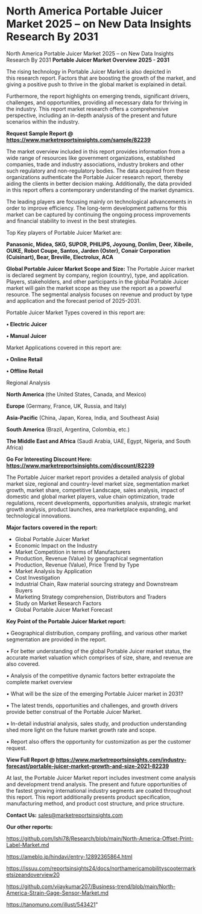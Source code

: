 # North America Portable Juicer Market 2025 – on New Data Insights Research By 2031
North America Portable Juicer Market 2025 – on New Data Insights Research By 2031
<Strong> Portable Juicer Market Overview 2025 - 2031</strong>

The rising technology in Portable Juicer Market is also depicted in this research report. Factors that are boosting the growth of the market, and giving a positive push to thrive in the global market is explained in detail.

Furthermore, the report highlights on emerging trends, significant drivers, challenges, and opportunities, providing all necessary data for thriving in the industry. This report market research offers a comprehensive perspective, including an in-depth analysis of the present and future scenarios within the industry.

<strong>Request Sample Report @ <a href=https://www.marketreportsinsights.com/sample/82239>https://www.marketreportsinsights.com/sample/82239</a></strong>

The market overview included in this report provides information from a wide range of resources like government organizations, established companies, trade and industry associations, industry brokers and other such regulatory and non-regulatory bodies. The data acquired from these organizations authenticate the Portable Juicer research report, thereby aiding the clients in better decision making. Additionally, the data provided in this report offers a contemporary understanding of the market dynamics.

The leading players are focusing mainly on technological advancements in order to improve efficiency. The long-term development patterns for this market can be captured by continuing the ongoing process improvements and financial stability to invest in the best strategies.

Top Key players of Portable Juicer Market are:

<strong>Panasonic, Midea, SKG, SUPOR, PHILIPS, Joyoung, Donlim, Deer, Xibeile, OUKE, Robot Coupe, Santos, Jarden (Oster), Conair Corporation (Cuisinart), Bear, Breville, Electrolux, ACA</strong>

<strong><b>Global Portable Juicer Market Scope and Size:</b></strong>
The Portable Juicer market is declared segment by company, region (country), type, and application. Players, stakeholders, and other participants in the global Portable Juicer market will gain the market scope as they use the report as a powerful resource. The segmental analysis focuses on revenue and product by type and application and the forecast period of 2025-2031.

Portable Juicer Market Types covered in this report are:

<strong>• Electric Juicer

• Manual Juicer</strong>

Market Applications covered in this report are:

<strong>• Online Retail

• Offline Retail</strong> 

Regional Analysis

<strong>North America</strong> (the United States, Canada, and Mexico)

<strong>Europe</strong> (Germany, France, UK, Russia, and Italy)

<strong>Asia-Pacific</strong> (China, Japan, Korea, India, and Southeast Asia)

<strong>South America</strong> (Brazil, Argentina, Colombia, etc.)

<strong>The Middle East and Africa</strong> (Saudi Arabia, UAE, Egypt, Nigeria, and South Africa)

<strong>Go For Interesting Discount Here: <a href=https://www.marketreportsinsights.com/discount/82239>https://www.marketreportsinsights.com/discount/82239</a></strong>

The Portable Juicer market report provides a detailed analysis of global market size, regional and country-level market size, segmentation market growth, market share, competitive Landscape, sales analysis, impact of domestic and global market players, value chain optimization, trade regulations, recent developments, opportunities analysis, strategic market growth analysis, product launches, area marketplace expanding, and technological innovations.

<strong><b>Major factors covered in the report:</b></strong>
<ul>
  <li>Global Portable Juicer Market </li>
  <li>Economic Impact on the Industry</li>
  <li>Market Competition in terms of Manufacturers</li>
  <li>Production, Revenue (Value) by geographical segmentation</li>
  <li>Production, Revenue (Value), Price Trend by Type</li>
  <li>Market Analysis by Application</li>
  <li>Cost Investigation</li>
  <li>Industrial Chain, Raw material sourcing strategy and Downstream Buyers</li>
  <li>Marketing Strategy comprehension, Distributors and Traders</li>
  <li>Study on Market Research Factors</li>
  <li>Global Portable Juicer Market Forecast</li>
</ul>

<strong><b>Key Point of the Portable Juicer Market report:</b></strong>

• Geographical distribution, company profiling, and various other market segmentation are provided in the report.

• For better understanding of the global Portable Juicer market status, the accurate market valuation which comprises of size, share, and revenue are also covered.

• Analysis of the competitive dynamic factors better extrapolate the complete market overview

• What will be the size of the emerging Portable Juicer market in 2031?

• The latest trends, opportunities and challenges, and growth drivers provide better construal of the Portable Juicer Market.

• In-detail industrial analysis, sales study, and production understanding shed more light on the future market growth rate and scope.

• Report also offers the opportunity for customization as per the customer request.

<strong><b>View Full Report @ <a href=https://www.marketreportsinsights.com/industry-forecast/portable-juicer-market-growth-and-size-2021-82239>https://www.marketreportsinsights.com/industry-forecast/portable-juicer-market-growth-and-size-2021-82239</a></b></strong>


At last, the Portable Juicer Market report includes investment come analysis and development trend analysis. The present and future opportunities of the fastest growing international industry segments are coated throughout this report. This report additionally presents product specification, manufacturing method, and product cost structure, and price structure.

<strong>Contact Us:</strong>
sales@marketreportsinsights.com

<strong>Our other reports:</strong>

<a href=https://github.com/Ishi78/Research/blob/main/North-America-Offset-Print-Label-Market.md>https://github.com/Ishi78/Research/blob/main/North-America-Offset-Print-Label-Market.md</a>

<a href=https://ameblo.jp/hindavi/entry-12892365864.html>https://ameblo.jp/hindavi/entry-12892365864.html</a>

<a href=https://issuu.com/reportsinsights24/docs/northamericamobilityscootermarketsizeandoverview20>https://issuu.com/reportsinsights24/docs/northamericamobilityscootermarketsizeandoverview20</a>

<a href=https://github.com/vijaykumar207/Business-trend/blob/main/North-America-Strain-Gage-Sensor-Market.md>https://github.com/vijaykumar207/Business-trend/blob/main/North-America-Strain-Gage-Sensor-Market.md</a>

<a href=https://tanomuno.com/illust/543421>https://tanomuno.com/illust/543421</a>"
